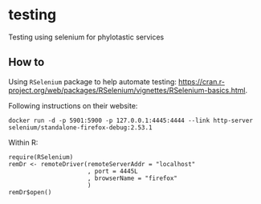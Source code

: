 # testing
Testing using selenium for phylotastic services

## How to

Using `RSelenium` package to help automate testing: https://cran.r-project.org/web/packages/RSelenium/vignettes/RSelenium-basics.html.

Following instructions on their website:

```
docker run -d -p 5901:5900 -p 127.0.0.1:4445:4444 --link http-server selenium/standalone-firefox-debug:2.53.1
```

Within R:

```
require(RSelenium)
remDr <- remoteDriver(remoteServerAddr = "localhost"
                      , port = 4445L
                      , browserName = "firefox"
                      )
remDr$open()
```
